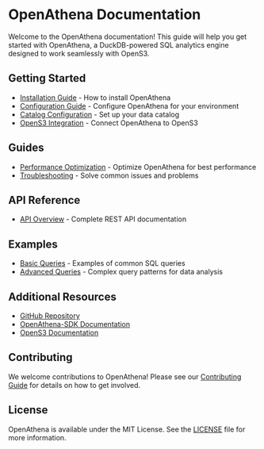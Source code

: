 # OpenAthena Documentation

Welcome to the OpenAthena documentation! This guide will help you get started with OpenAthena, a DuckDB-powered SQL analytics engine designed to work seamlessly with OpenS3.

## Getting Started

* [Installation Guide](guides/installation.md) - How to install OpenAthena
* [Configuration Guide](guides/configuration.md) - Configure OpenAthena for your environment
* [Catalog Configuration](guides/catalog_configuration.md) - Set up your data catalog
* [OpenS3 Integration](guides/opens3_integration.md) - Connect OpenAthena to OpenS3

## Guides

* [Performance Optimization](guides/performance.md) - Optimize OpenAthena for best performance
* [Troubleshooting](guides/troubleshooting.md) - Solve common issues and problems

## API Reference

* [API Overview](api/overview.md) - Complete REST API documentation

## Examples

* [Basic Queries](examples/basic_queries.md) - Examples of common SQL queries
* [Advanced Queries](examples/advanced_queries.md) - Complex query patterns for data analysis

## Additional Resources

* [GitHub Repository](https://github.com/SourceBox-LLC/OpenAthena)
* [OpenAthena-SDK Documentation](../OpenAthena-SDK/README.md)
* [OpenS3 Documentation](https://github.com/SourceBox-LLC/OpenS3)

## Contributing

We welcome contributions to OpenAthena! Please see our [Contributing Guide](../CONTRIBUTING.md) for details on how to get involved.

## License

OpenAthena is available under the MIT License. See the [LICENSE](../LICENSE) file for more information.
